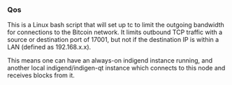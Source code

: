 ### Qos ###

This is a Linux bash script that will set up tc to limit the outgoing bandwidth for connections to the Bitcoin network. It limits outbound TCP traffic with a source or destination port of 17001, but not if the destination IP is within a LAN (defined as 192.168.x.x).

This means one can have an always-on indigend instance running, and another local indigend/indigen-qt instance which connects to this node and receives blocks from it.

